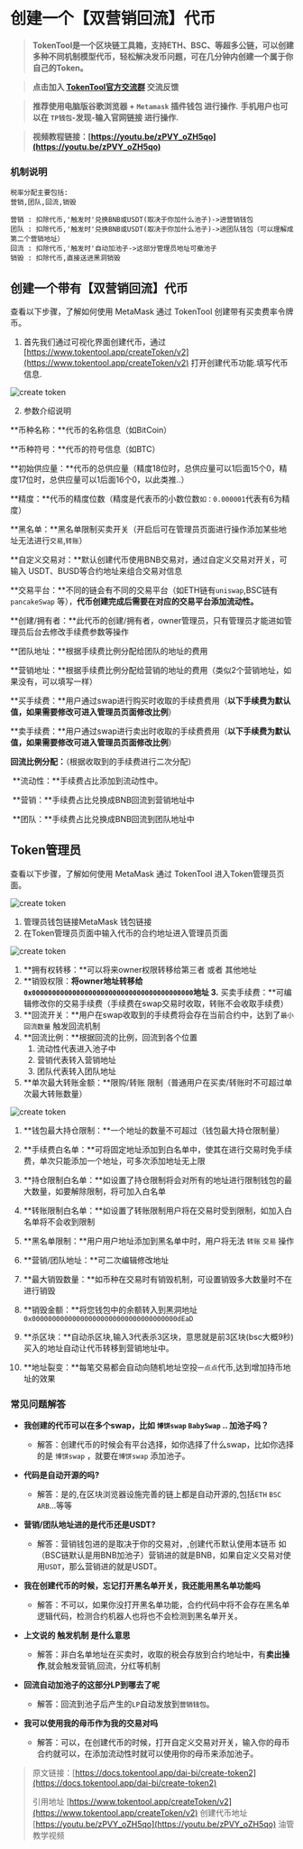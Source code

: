 # 创建一个【双营销回流】代币

> **TokenTool是一个区块链工具箱，支持ETH、BSC、等超多公链，可以创建多种不同机制模型代币，轻松解决发币问题，可在几分钟内创建一个属于你自己的Token。**


> **点击加入 [TokenTool官方交流群](https://t.me/tokentool_app) 交流反馈**

> **推荐使用电脑版谷歌浏览器 + `Metamask` 插件钱包 进行操作.**
> **手机用户也可以在 `TP钱包`-发现-输入官网链接 进行操作.**


> **视频教程链接：[https://youtu.be/zPVY_oZH5qo](https://youtu.be/zPVY_oZH5qo)**


### 机制说明

```
税率分配主要包括:
营销,团队,回流,销毁

营销 : 扣除代币,'触发时'兑换BNB或USDT(取决于你加什么池子)->进营销钱包
团队 : 扣除代币,'触发时'兑换BNB或USDT(取决于你加什么池子)->进团队钱包（可以理解成第二个营销地址）
回流 : 扣除代币,'触发时'自动加池子->这部分管理员地址可撤池子
销毁 : 扣除代币,直接送进黑洞销毁
```



## 创建一个带有【双营销回流】代币

查看以下步骤，了解如何使用 MetaMask 通过 TokenTool 创建带有买卖费率令牌币。

1. 首先我们通过可视化界面创建代币，通过 [https://www.tokentool.app/createToken/v2](https://www.tokentool.app/createToken/v2) 打开创建代币功能.填写代币信息.

![create token ](../.gitbook/assets/v2/Snipaste_2022-05-03_14-39-31.png)

2. 参数介绍说明

**币种名称：**代币的名称信息（如BitCoin）

**币种符号：**代币的符号信息（如BTC）

**初始供应量：**代币的总供应量（精度18位时，总供应量可以1后面15个0，精度17位时，总供应量可以1后面16个0，以此类推..）

**精度：**代币的精度位数（精度是代表币的小数位数`如：0.000001`代表有6为精度）

**黑名单：**黑名单限制买卖开关（开启后可在管理员页面进行操作添加某些地址无法进行`交易`,`转账`）

**自定义交易对：**默认创建代币使用BNB交易对，通过自定义交易对开关，可输入 USDT、BUSD等合约地址来组合交易对信息


**交易平台：**不同的链会有不同的交易平台（如ETH链有`uniswap`,BSC链有`pancakeSwap` 等），**代币创建完成后需要在对应的交易平台添加流动性。**

**创建/拥有者：**此代币的创建/拥有者，owner管理员，只有管理员才能进如管理员后台去修改手续费参数等操作

**团队地址：**根据手续费比例分配给团队的地址的费用

**营销地址：**根据手续费比例分配给营销的地址的费用（类似2个营销地址，如果没有，可以填写一样）

**买手续费：**用户通过swap进行购买时收取的手续费费用（**以下手续费为默认值，如果需要修改可进入管理员页面修改比例**）

**卖手续费：**用户通过swap进行卖出时收取的手续费费用（**以下手续费为默认值，如果需要修改可进入管理员页面修改比例**）

**回流比例分配：**（根据收取到的手续费进行二次分配）

​		**流动性：**手续费占比添加到流动性中。

​		**营销：**手续费占比兑换成BNB回流到营销地址中

​		**团队：**手续费占比兑换成BNB回流到团队地址中

## Token管理员

查看以下步骤，了解如何使用 MetaMask 通过 TokenTool 进入Token管理员页面。

![create token](../.gitbook/assets/v2/admin2.png)

1. 管理员钱包链接MetaMask 钱包链接
2. 在Token管理员页面中输入代币的合约地址进入管理员页面

![create token](../.gitbook/assets/v2/admin1.png)

1. **拥有权转移：**可以将来owner权限转移给第三者 或者 其他地址
2. **销毁权限：**将owner地址转移给 `0x0000000000000000000000000000000000000000`地址
3.** 买卖手续费：**可编辑修改你的交易手续费（手续费在swap交易时收取，转账不会收取手续费）
4. **回流开关：**用户在swap收取到的手续费将会存在当前合约中，达到了`最小回流数量` 触发回流机制
5. **回流比例：**根据回流的比例，回流到各个位置
   1. 流动性代表进入池子中
   2. 营销代表转入营销地址
   3. 团队代表转入团队地址
6. **单次最大转账金额：**限购/转账 限制（普通用户在买卖/转账时不可超过单次最大转账数量）

![create token](../.gitbook/assets/v2/admin3.png)

1. **钱包最大持仓限制：**一个地址的数量不可超过（钱包最大持仓限制量）

2. **手续费白名单：**可将固定地址添加到白名单中，使其在进行交易时免手续费，单次只能添加一个地址，可多次添加地址无上限

3. **持仓限制白名单：**如设置了持仓限制将会对所有的地址进行限制钱包的最大数量，如要解除限制，将可加入白名单

4. **转账限制白名单：**如设置了转账限制用户将在交易时受到限制，如加入白名单将不会收到限制

5. **黑名单限制：**用户用户地址添加到黑名单中时，用户将无法 `转账` `交易` 操作 

6. **营销/团队地址：**可二次编辑修改地址

7. **最大销毁数量：**如币种在交易时有销毁机制，可设置销毁多大数量时不在进行销毁

8. **销毁金额：**将您钱包中的余额转入到黑洞地址`0x000000000000000000000000000000000000dEaD`

9. **杀区块：**自动杀区块,输入3代表杀3区块，意思就是前3区块(bsc大概9秒)买入的地址自动让代币转移到营销地址中。

10. **地址裂变：**每笔交易都会自动向随机地址空投`一点点`代币,达到增加持币地址的效果


### 常见问题解答
- **我创建的代币可以在多个swap，比如 `博饼swap` `BabySwap` .. 加池子吗？**
  - 解答：创建代币的时候会有平台选择，如你选择了什么swap，比如你选择的是 `博饼swap` ，就要在`博饼swap` 添加池子。

-  **代码是自动开源的吗?**
	- 解答：是的,在区块浏览器设施完善的链上都是自动开源的,包括`ETH` `BSC` `ARB`…等等

- **营销/团队地址进的是代币还是USDT?**
  - 解答：营销钱包进的是取决于你的交易对，,创建代币默认使用本链币 如（BSC链默认是用BNB加池子）营销进的就是BNB，如果自定义交易对使用`USDT`，那么营销进的就是USDT。
  
- **我在创建代币的时候，忘记打开黑名单开关，我还能用黑名单功能吗**
	- 解答：不可以，如果你没打开黑名单功能，合约代码中将不会存在黑名单逻辑代码，检测合约机器人也将也不会检测到黑名单开关。 

- **上文说的 触发机制 是什么意思**
  - 解答：非白名单地址在买卖时，收取的税会存放到合约地址中，有**卖出操作**,就会触发营销,回流，分红等机制

- **回流自动加池子的这部分LP到哪去了呢**
  - 解答：回流到池子后产生的`LP`自动发放到`营销钱包`。

- **我可以使用我的母币作为我的交易对吗**
  - 解答：可以，在创建代币的时候，打开自定义交易对开关，输入你的母币合约就可以，在添加流动性时就可以使用你的母币来添加池子。



> 原文链接：[https://docs.tokentool.app/dai-bi/create-token2](https://docs.tokentool.app/dai-bi/create-token2)
> 
> 引用地址
> [https://www.tokentool.app/createToken/v2](https://www.tokentool.app/createToken/v2) 创建代币地址
> [https://youtu.be/zPVY_oZH5qo](https://youtu.be/zPVY_oZH5qo)  油管教学视频
